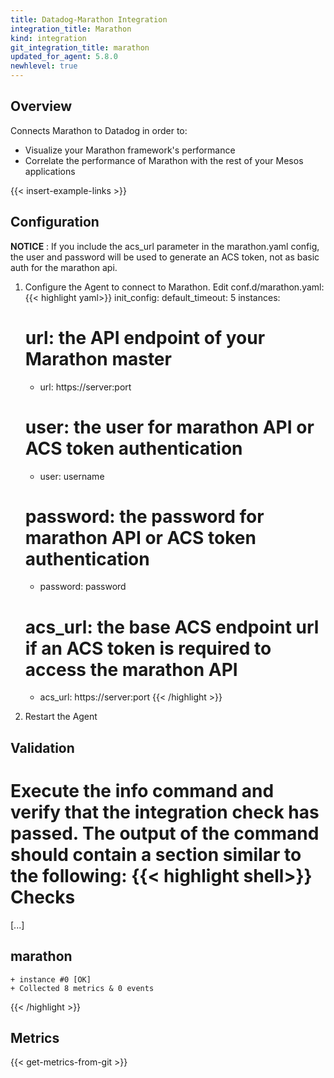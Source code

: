 ```yaml
---
title: Datadog-Marathon Integration
integration_title: Marathon
kind: integration
git_integration_title: marathon
updated_for_agent: 5.8.0
newhlevel: true
---
```

## Overview

Connects Marathon to Datadog in order to:

* Visualize your Marathon framework's performance
* Correlate the performance of Marathon with the rest of your Mesos applications

{{< insert-example-links >}}

## Configuration

**NOTICE** : If you include the acs_url parameter in the marathon.yaml config, the user and password will be used to generate an ACS token, not as basic auth for the marathon api.

1.  Configure the Agent to connect to Marathon. Edit conf.d/marathon.yaml:
{{< highlight yaml>}}
init_config:
default_timeout: 5
instances:
    # url: the API endpoint of your Marathon master
    - url: https://server:port
    # user: the user for marathon API or ACS token authentication
    - user: username
    # password: the password for marathon API or ACS token authentication
    - password: password
    # acs_url: the base ACS endpoint url if an ACS token is required to access the marathon API
    - acs_url: https://server:port
    {{< /highlight >}}

2. Restart the Agent

## Validation

Execute the info command and verify that the integration check has passed. The output of the command should contain a section similar to the following:
{{< highlight shell>}}
Checks
======

[...]

marathon
--------
    + instance #0 [OK]
    + Collected 8 metrics & 0 events
{{< /highlight >}}

## Metrics

{{< get-metrics-from-git >}}
